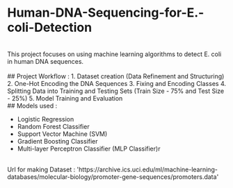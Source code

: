 # Human-DNA-Sequencing-for-E.-coli-Detection
<br>
This project focuses on using machine learning algorithms to detect E. coli in human DNA sequences.
<br> <br>
## Project Workflow :
1. Dataset creation (Data Refinement and Structuring)
2. One-Hot Encoding the DNA Sequences
3. Fixing and Encoding Classes
4. Splitting Data into Training and Testing Sets (Train Size - 75% and Test Size - 25%)
5. Model Training and Evaluation
<br>
## Models used :
<ul>
  <li>Logistic Regression</li>
  <li>Random Forest Classifier</li>
  <li>Support Vector Machine (SVM)</li>
  <li>Gradient Boosting Classifier</li>
  <li>Multi-layer Perceptron Classifier (MLP Classifier)r</li>
</ul>
<br>
Url for making Dataset : 'https://archive.ics.uci.edu/ml/machine-learning-databases/molecular-biology/promoter-gene-sequences/promoters.data'
